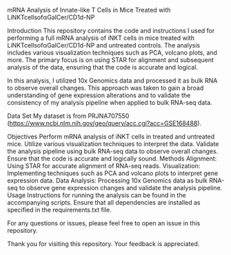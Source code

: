 mRNA Analysis of Innate-like T Cells in Mice Treated with LiNKTcellsofαGalCer/CD1d-NP

Introduction This repository contains the code and instructions I used for performing a full mRNA analysis of iNKT cells in mice treated with LiNKTcellsofαGalCer/CD1d-NP and untreated controls. The analysis includes various visualization techniques such as PCA, volcano plots, and more. The primary focus is on using STAR for alignment and subsequent analysis of the data, ensuring that the code is accurate and logical.

In this analysis, I utilized 10x Genomics data and processed it as bulk RNA to observe overall changes. This approach was taken to gain a broad understanding of gene expression alterations and to validate the consistency of my analysis pipeline when applied to bulk RNA-seq data.

Data Set My dataset is from PRJNA707550 (https://www.ncbi.nlm.nih.gov/geo/query/acc.cgi?acc=GSE168488).

Objectives Perform mRNA analysis of iNKT cells in treated and untreated mice. Utilize various visualization techniques to interpret the data. Validate the analysis pipeline using bulk RNA-seq data to observe overall changes. Ensure that the code is accurate and logically sound. Methods Alignment: Using STAR for accurate alignment of RNA-seq reads. Visualization: Implementing techniques such as PCA and volcano plots to interpret gene expression data. Data Analysis: Processing 10x Genomics data as bulk RNA-seq to observe gene expression changes and validate the analysis pipeline. Usage Instructions for running the analysis can be found in the accompanying scripts. Ensure that all dependencies are installed as specified in the requirements.txt file.

For any questions or issues, please feel free to open an issue in this repository.

Thank you for visiting this repository. Your feedback is appreciated.
